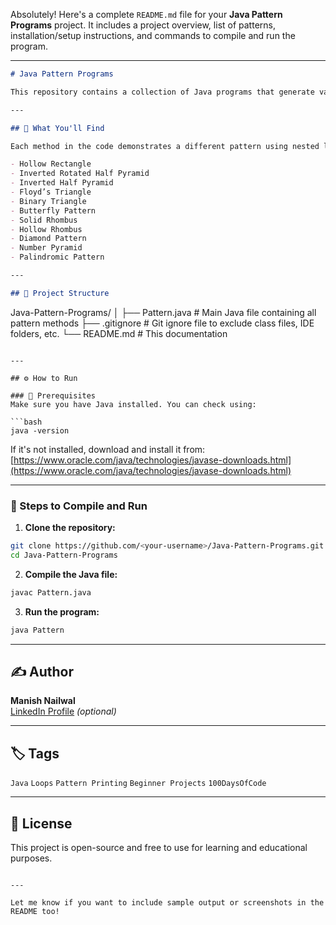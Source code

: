 Absolutely! Here's a complete `README.md` file for your **Java Pattern Programs** project. It includes a project overview, list of patterns, installation/setup instructions, and commands to compile and run the program.

---

```markdown
# Java Pattern Programs

This repository contains a collection of Java programs that generate various output patterns using **loops and nested loops**. It’s part of my learning journey to strengthen problem-solving skills and understand Java control structures better.

---

## 🧠 What You'll Find

Each method in the code demonstrates a different pattern using nested loops. The following patterns are included:

- Hollow Rectangle
- Inverted Rotated Half Pyramid
- Inverted Half Pyramid
- Floyd’s Triangle
- Binary Triangle
- Butterfly Pattern
- Solid Rhombus
- Hollow Rhombus
- Diamond Pattern
- Number Pyramid
- Palindromic Pattern

---

## 📁 Project Structure

```
Java-Pattern-Programs/
│
├── Pattern.java        # Main Java file containing all pattern methods
├── .gitignore          # Git ignore file to exclude class files, IDE folders, etc.
└── README.md           # This documentation
```

---

## ⚙️ How to Run

### 📌 Prerequisites
Make sure you have Java installed. You can check using:

```bash
java -version
```

If it's not installed, download and install it from: [https://www.oracle.com/java/technologies/javase-downloads.html](https://www.oracle.com/java/technologies/javase-downloads.html)

---

### 🧪 Steps to Compile and Run

1. **Clone the repository:**

```bash
git clone https://github.com/<your-username>/Java-Pattern-Programs.git
cd Java-Pattern-Programs
```

2. **Compile the Java file:**

```bash
javac Pattern.java
```

3. **Run the program:**

```bash
java Pattern
```

---

## ✍️ Author

**Manish Nailwal**  
[LinkedIn Profile](https://www.linkedin.com/in/manishnailwal) *(optional)*

---

## 🏷️ Tags

`Java` `Loops` `Pattern Printing` `Beginner Projects` `100DaysOfCode`

---

## 📜 License

This project is open-source and free to use for learning and educational purposes.
```

---

Let me know if you want to include sample output or screenshots in the README too!